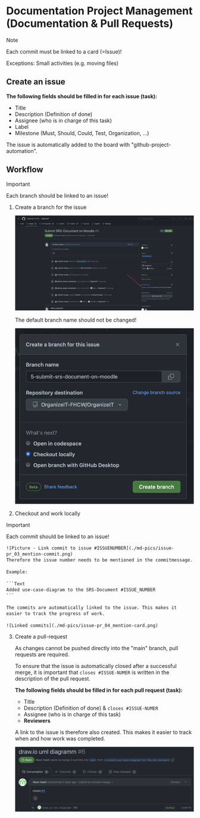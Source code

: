 # Documentation Project Management (Documentation & Pull Requests)

> [!NOTE]
> Each commit must be linked to a card (=Issue)!
>
> Exceptions: Small activities (e.g. moving files)

## Create an issue

**The following fields should be filled in for each issue (task):**

* Title
* Description (Definition of done)
* Assignee (who is in charge of this task)
* Label
* Milestone (Must, Should, Could, Test, Organization, ...)

The issue is automatically added to the board with "github-project-automation".

## Workflow

> [!IMPORTANT]
> Each branch should be linked to an issue!

1. Create a branch for the issue

    ![Picture - Create branch for the issue](./md-pics/issue-pr_01_create-branch.png)

    The default branch name should not be changed!

    ![Picture - Create branch - Checkout locally](./md-pics/issue-pr_02_create-branch.png)

2. Checkout and work locally
> [!IMPORTANT]
> Each commit should be linked to an issue!

    ![Picture - Link commit to issue #ISSUENUMBER](./md-pics/issue-pr_03_mention-commit.png)
    Therefore the issue number needs to be mentioned in the commitmessage.

    Example:

    ```Text
    Added use-case-diagram to the SRS-Document #ISSUE_NUMBER
    ```

    The commits are automatically linked to the issue. This makes it easier to track the progress of work.

    ![Linked commits](./md-pics/issue-pr_04_mention-card.png)

3. Create a pull-request

    As changes cannot be pushed directly into the "main" branch, pull requests are required.

    To ensure that the issue is automatically closed after a successful merge, it is important that `closes #ISSUE-NUMER` is written in the description of the pull request.

    **The following fields should be filled in for each pull request (task):**

    * Title
    * Description (Definition of done) & `closes #ISSUE-NUMER`
    * Assignee (who is in charge of this task)
    * **Reviewers**

    A link to the issue is therefore also created. This makes it easier to track when and how work was completed.

    ![Issue mentioned in pull request](./md-pics/issue-pr_05_mention-pr.png)
